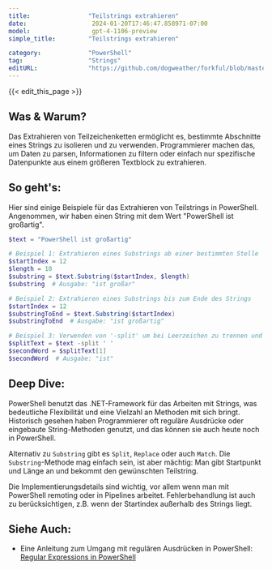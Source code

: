 ```yaml
---
title:                "Teilstrings extrahieren"
date:                  2024-01-20T17:46:47.858971-07:00
model:                 gpt-4-1106-preview
simple_title:         "Teilstrings extrahieren"

category:             "PowerShell"
tag:                  "Strings"
editURL:              "https://github.com/dogweather/forkful/blob/master/content/de/powershell/extracting-substrings.md"
---
```


{{< edit_this_page >}}

## Was & Warum?
Das Extrahieren von Teilzeichenketten ermöglicht es, bestimmte Abschnitte eines Strings zu isolieren und zu verwenden. Programmierer machen das, um Daten zu parsen, Informationen zu filtern oder einfach nur spezifische Datenpunkte aus einem größeren Textblock zu extrahieren.

## So geht's:
Hier sind einige Beispiele für das Extrahieren von Teilstrings in PowerShell. Angenommen, wir haben einen String mit dem Wert "PowerShell ist großartig".

```PowerShell
$text = "PowerShell ist großartig"

# Beispiel 1: Extrahieren eines Substrings ab einer bestimmten Stelle
$startIndex = 12
$length = 10
$substring = $text.Substring($startIndex, $length)
$substring  # Ausgabe: "ist großar"

# Beispiel 2: Extrahieren eines Substrings bis zum Ende des Strings
$startIndex = 12
$substringToEnd = $text.Substring($startIndex)
$substringToEnd  # Ausgabe: "ist großartig"

# Beispiel 3: Verwenden von '-split' um bei Leerzeichen zu trennen und das zweite Element zu wählen
$splitText = $text -split ' '
$secondWord = $splitText[1]
$secondWord  # Ausgabe: "ist"
```

## Deep Dive:
PowerShell benutzt das .NET-Framework für das Arbeiten mit Strings, was bedeutliche Flexibilität und eine Vielzahl an Methoden mit sich bringt. Historisch gesehen haben Programmierer oft reguläre Ausdrücke oder eingebaute String-Methoden genutzt, und das können sie auch heute noch in PowerShell.

Alternativ zu `Substring` gibt es `Split`, `Replace` oder auch `Match`. Die `Substring`-Methode mag einfach sein, ist aber mächtig: Man gibt Startpunkt und Länge an und bekommt den gewünschten Teilstring.

Die Implementierungsdetails sind wichtig, vor allem wenn man mit PowerShell remoting oder in Pipelines arbeitet. Fehlerbehandlung ist auch zu berücksichtigen, z.B. wenn der Startindex außerhalb des Strings liegt.

## Siehe Auch:
- Eine Anleitung zum Umgang mit regulären Ausdrücken in PowerShell: [Regular Expressions in PowerShell](https://ss64.com/ps/syntax-regex.html)
